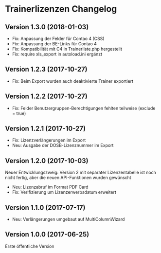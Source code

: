 # Trainerlizenzen Changelog

## Version 1.3.0 (2018-01-03)

- Fix: Anpassung der Felder für Contao 4 (CSS)
- Fix: Anpassung der BE-Links für Contao 4
- Fix: Kompatibilität mit C4 in Trainerliste.php hergestellt
- Fix: require xls_export in autoload.ini ergänzt

## Version 1.2.3 (2017-10-27)

- Fix: Beim Export wurden auch deaktivierte Trainer exportiert

## Version 1.2.2 (2017-10-27)

- Fix: Felder Benutzergruppen-Berechtigungen fehlten teilweise (exclude = true)

## Version 1.2.1 (2017-10-27)

- Fix: Lizenzverlängerungen im Export
- Neu: Ausgabe der DOSB-Lizenznummer im Export

## Version 1.2.0 (2017-10-03)

Neuer Entwicklungszweig: Version 2 mit separater Lizenzentabelle ist noch nicht fertig, aber die neuen API-Funktionen wurden gewünscht

- Neu: Lizenzabruf im Format PDF Card
- Fix: Verifizierung um Lizenzerwerbsdatum erweitert

## Version 1.1.0 (2017-07-17)

- Neu: Verlängerungen umgebaut auf MultiColumnWizard

## Version 1.0.0 (2017-06-25)

Erste öffentliche Version
